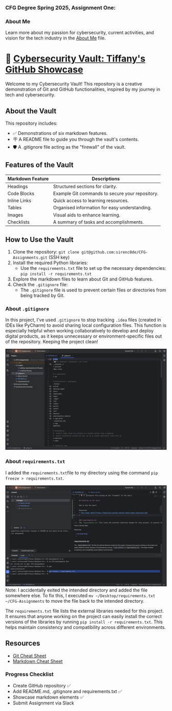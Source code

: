 ### CFG Degree Spring 2025, Assignment One:
### About Me
Learn more about my passion for cybersecurity, current activities, and vision for the tech industry in the [About Me](about-me.md) file.
# 🔐 **<ins>Cybersecurity Vault: Tiffany's GitHub Showcase**
Welcome to my Cybersecurity Vault! This repository is a creative demonstration of Git and GitHub functionalities, inspired by my journey in tech and cybersecurity.

## About the Vault
This repository includes:
* ✅ Demonstrations of six markdown features.
* 🪧 A README file to guide you through the vault's contents. 
* 🛡️ A .gitignore file acting as the "firewall" of the vault. 

## Features of the Vault

| **Markdown Feature** | **Descriptions**                                |
|----------------------|-------------------------------------------------|
| Headings             | Structured sections for clarity.                |
| Code Blocks          | Example Git commands to secure your repository. |
| Inline Links         | Quick access to learning resources.             |
| Tables               | Organised information for easy understanding.   |
| Images               | Visual aids to enhance learning.                |
| Checklists           | A summary of tasks and accomplishments.         |

## How to Use the Vault
1. Clone the repository:
`git clone git@github.com:sirenc0de/CFG-Assignments.git` (SSH key)
2. Install the required Python libraries:
   * Use the `requirements.txt` file to set up the necessary dependencies: `pip install -r requirements.txt`
3. Explore the markdown files to learn about Git and GitHub features.
4. Check the `.gitignore` file:
   * The `.gitignore` file is used to prevent certain files or directories from being tracked by Git.

### About `.gitignore`
In this project, I've used `.gitignore` to stop tracking `.idea` files (created in IDEs like PyCharm) to avoid sharing local configuration files. This function is especially helpful when working collaboratively to develop and deploy digital products, as it keeps unnecessary or environment-specific files out of the repository. Keeping the project clean!

![gitignore-file.png](images/gitignore-file.png)

### About `requirements.txt`
I added the `requirements.txt`file to my directory using the command `pip freeze > requirements.txt`.

![sc-reqs.txt.png](images/adding-requirements.txt-file.png)
Note: I accidentally exited the intended directory and added the file somewhere else. To fix this, I executed `mv ~/Desktop/requirements.txt ~/CFG-Assignments` to move the file back to the intended directory.

The `requirements.txt` file lists the external libraries needed for this project. It ensures that anyone working on the project can easily install the correct versions of the libraries by running `pip install -r requirements.txt`. This helps maintain consistency and compatibility across different environments.



## Resources
* [Git Cheat Sheet](https://education.github.com/git-cheat-sheet-education.pdf)
* [Markdown Cheat Sheet](https://github.com/adam-p/markdown-here/wiki/Markdown-Cheatsheet)

### Progress Checklist
* Create GitHub repository ✅
* Add README.md, .gitignore and requirements.txt ✅
* Showcase markdown elements ✅
* Submit Assignment via Slack






